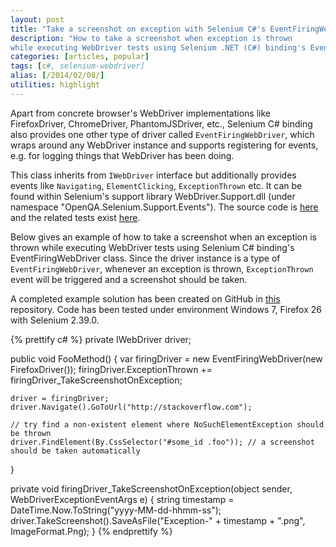 ```yaml
---
layout: post
title: "Take a screenshot on exception with Selenium C#'s EventFiringWebDriver"
description: "How to take a screenshot when exception is thrown
while executing WebDriver tests using Selenium .NET (C#) binding's EventFiringWebDriver class."
categories: [articles, popular]
tags: [c#, selenium-webdriver]
alias: [/2014/02/08/]
utilities: highlight
---
```

Apart from concrete browser's WebDriver implementations like
FirefoxDriver, ChromeDriver, PhantomJSDriver, etc.,
Selenium C# binding also provides one other type of driver called `EventFiringWebDriver`,
which wraps around any WebDriver instance and supports registering for events,
e.g. for logging things that WebDriver has been doing.

This class inherits from `IWebDriver` interface
but additionally provides events like `Navigating`, `ElementClicking`, `ExceptionThrown` etc.
It can be found within Selenium's support library WebDriver.Support.dll (under namespace "OpenQA.Selenium.Support.Events").
The source code is [here][EventFiringWebDriver.cs]
and the related tests exist [here][EventFiringWebDriverTest.cs].

Below gives an example of
how to take a screenshot when an exception is thrown while executing WebDriver tests
using Selenium C# binding's EventFiringWebDriver class.
Since the driver instance is a type of `EventFiringWebDriver`,
whenever an exception is thrown,
`ExceptionThrown` event will be triggered and a screenshot should be taken.

A completed example solution has been created on GitHub in [this][Example Repository] repository.
Code has been tested under environment Windows 7, Firefox 26 with Selenium 2.39.0.

{% prettify c# %}
private IWebDriver driver;

public void FooMethod() {
	var firingDriver = new EventFiringWebDriver(new FirefoxDriver());
	firingDriver.ExceptionThrown += firingDriver_TakeScreenshotOnException;

	driver = firingDriver;
	driver.Navigate().GoToUrl("http://stackoverflow.com");

	// try find a non-existent element where NoSuchElementException should be thrown
	driver.FindElement(By.CssSelector("#some_id .foo")); // a screenshot should be taken automatically
}

private void firingDriver_TakeScreenshotOnException(object sender, WebDriverExceptionEventArgs e) {
	string timestamp = DateTime.Now.ToString("yyyy-MM-dd-hhmm-ss");
	driver.TakeScreenshot().SaveAsFile("Exception-" + timestamp + ".png", ImageFormat.Png);
}
{% endprettify %}

[EventFiringWebDriver.cs]: https://code.google.com/p/selenium/source/browse/dotnet/src/support/Events/EventFiringWebDriver.cs
[EventFiringWebDriverTest.cs]: https://code.google.com/p/selenium/source/browse/dotnet/test/support/Events/EventFiringWebDriverTest.cs
[Example Repository]: https://github.com/yizeng/EventFiringWebDriverExamples
